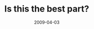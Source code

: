 ---
layout: base.njk
title : 'Is this the best part?' 
view_title : 'Is this the best part?' 
year : '2009' 
date : '2009-04-03' 
img_file : '/drawing/isthisthebestpart.png' 
html_file : 'isthisthebestpart' 
next_html : 'nothingieverdoisright.html' 
year_order : '117' 
permalink : "title/{{html_file}}.html"
---
